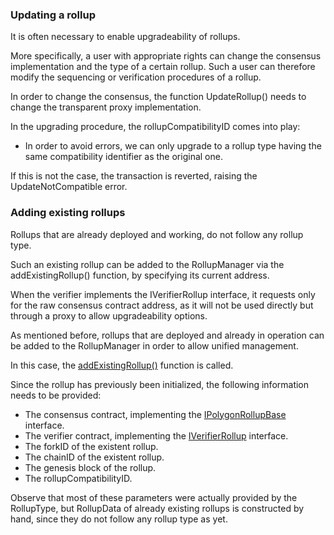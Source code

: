 
### Updating a rollup

It is often necessary to enable upgradeability of rollups.

More specifically, a user with appropriate rights can change the consensus implementation and the type of a certain rollup. Such a user can therefore modify the sequencing or verification procedures of a rollup.

In order to change the consensus, the function  UpdateRollup()  needs to change the transparent proxy implementation.

In the upgrading procedure, the  rollupCompatibilityID  comes into play:

-   In order to avoid errors, we can only upgrade to a rollup type having the same compatibility identifier as the original one.

If this is not the case, the transaction is reverted, raising the  UpdateNotCompatible  error.

### Adding existing rollups

Rollups that are already deployed and working, do not follow any rollup type.

Such an existing rollup can be added to the  RollupManager  via the  addExistingRollup()  function, by specifying its current address.

When the verifier implements the  IVerifierRollup  interface, it requests only for the raw consensus contract address, as it will not be used directly but through a proxy to allow upgradeability options.

As mentioned before, rollups that are deployed and already in operation can be added to the  RollupManager  in order to allow unified management.

In this case, the  [addExistingRollup()](https://github.com/0xPolygonHermez/zkevm-contracts/blob/8fc03b0e83cbb143fdc6c1ecfaafa5c294c25509/contracts/v2/PolygonRollupManager.sol#L640C14-L640C31)  function is called.

Since the rollup has previously been initialized, the following information needs to be provided:

-   The consensus contract, implementing the  [IPolygonRollupBase](https://github.com/0xPolygonHermez/zkevm-contracts/blob/develop/contracts/v2/interfaces/IPolygonRollupBase.sol)  interface.
-   The verifier contract, implementing the  [IVerifierRollup](https://github.com/0xPolygonHermez/zkevm-contracts/blob/develop/contracts/interfaces/IVerifierRollup.sol)  interface.
-   The  forkID  of the existent rollup.
-   The  chainID  of the existent rollup.
-   The genesis block of the rollup.
-   The  rollupCompatibilityID.

Observe that most of these parameters were actually provided by the  RollupType, but  RollupData  of already existing rollups is constructed by hand, since they do not follow any rollup type as yet.